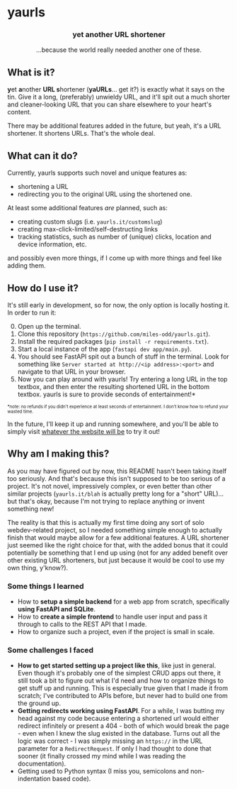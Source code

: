 # yaurls

<h3 align=center>
  yet another URL shortener
</h3>

<p align=center>
  ...because the world really needed another one of these.
</p>

## What is it?

**y**et **a**nother **URL s**hortener (**yaURLs**... get it?) is exactly what it says on the tin. Give it a long, (preferably) unwieldy URL, and it'll spit out a much shorter and cleaner-looking URL that you can share elsewhere to your heart's content. 

There may be additional features added in the future, but yeah, it's a URL shortener. It shortens URLs. That's the whole deal.

## What can it do?

Currently, yaurls supports such novel and unique features as:

- shortening a URL
- redirecting you to the original URL using the shortened one.

At least some additional features _are_ planned, such as:

- creating custom slugs (i.e. `yaurls.it/customslug`)
- creating max-click-limited/self-destructing links
- tracking statistics, such as number of (unique) clicks, location and device information, etc.

and possibly even more things, if I come up with more things and feel like adding them.

## How do I use it?

It's still early in development, so for now, the only option is locally hosting it. In order to run it:

0. Open up the terminal.
1. Clone this repository (`https://github.com/miles-odd/yaurls.git`).
2. Install the required packages (`pip install -r requirements.txt`).
3. Start a local instance of the app (`fastapi dev app/main.py`).
4. You should see FastAPI spit out a bunch of stuff in the terminal. Look for something like `Server started at http://<ip address>:<port>` and navigate to that URL in your browser.
5. Now you can play around with yaurls! Try entering a long URL in the top textbox, and then enter the resulting shortened URL in the bottom textbox. yaurls is sure to provide seconds of entertainment!*
   
<sup><sub>*note: no refunds if you didn't experience at least seconds of entertainment. I don't know how to refund your wasted time.</sub></sup>

In the future, I'll keep it up and running somewhere, and you'll be able to simply visit [whatever the website will be](https://www.youtube.com/watch?v=dQw4w9WgXcQ) to try it out!

## Why am I making this?

As you may have figured out by now, this README hasn't been taking itself too seriously. And that's because this isn't supposed to be too serious of a project. It's not novel, impressively complex, or even better than other similar projects (`yaurls.it/blah` is actually pretty long for a "short" URL)... but that's okay, because I'm not trying to replace anything or invent something new!

The reality is that this is actually my first time doing any sort of solo webdev-related project, so I needed something simple enough to actually finish that would maybe allow for a few additional features. A URL shortener just seemed like the right choice for that, with the added bonus that it could potentially be something that I end up using (not for any added benefit over other existing URL shorteners, but just because it would be cool to use my own thing, y'know?).

### Some things I learned
- How to **setup a simple backend** for a web app from scratch, specifically **using FastAPI and SQLite**.
- How to **create a simple frontend** to handle user input and pass it through to calls to the REST API that I made.
- How to organize such a project, even if the project is small in scale.

### Some challenges I faced
- **How to get started setting up a project like this**, like just in general. Even though it's probably one of the simplest CRUD apps out there, it still took a bit to figure out what I'd need and how to organize things to get stuff up and running. This is especially true given that I made it from scratch; I've contributed to APIs before, but never had to build one from the ground up.
- **Getting redirects working using FastAPI**. For a while, I was butting my head against my code because entering a shortened url would either redirect infinitely or present a 404 - both of which would break the page - even when I knew the slug existed in the database. Turns out all the logic was correct - I was simply missing an `https://` in the URL parameter for a `RedirectRequest`. If only I had thought to done that sooner (it finally crossed my mind while I was reading the documentation).
- Getting used to Python syntax (I miss you, semicolons and non-indentation based code).
